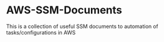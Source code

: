 # AWS-SSM-Documents
This is a collection of useful SSM documents to automation of tasks/configurations in AWS
